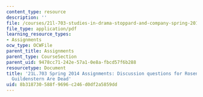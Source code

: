 ```yaml
---
content_type: resource
description: ''
file: /courses/21l-703-studies-in-drama-stoppard-and-company-spring-2014/8b318730588f9696c246d0df2a5859dd_MIT21L_703S14_R_G_dis_ques.pdf
file_type: application/pdf
learning_resource_types:
- Assignments
ocw_type: OCWFile
parent_title: Assignments
parent_type: CourseSection
parent_uid: 9478cc71-242e-57a1-0e8a-fbcd57f6b288
resourcetype: Document
title: '21L.703 Spring 2014 Assignments: Discussion questions for Rosencrantz and
  Guildenstern Are Dead'
uid: 8b318730-588f-9696-c246-d0df2a5859dd
---
```

